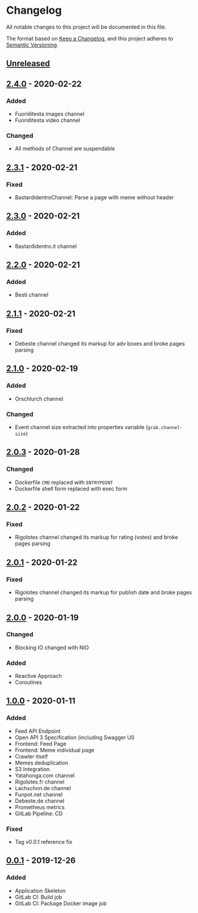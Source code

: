 # Changelog

All notable changes to this project will be documented in this file.

The format based on [Keep a Changelog](https://keepachangelog.com/en/1.0.0/),
and this project adheres to [Semantic Versioning](https://semver.org/spec/v2.0.0.html).

## [Unreleased]

## [2.4.0] - 2020-02-22
### Added
- Fuoriditesta images channel
- Fuoriditesta video channel

### Changed
- All methods of Channel are suspendable

## [2.3.1] - 2020-02-21
### Fixed
- BastardidentroChannel: Parse a page with meme without header

## [2.3.0] - 2020-02-21
### Added
- Bastardidentro.it channel

## [2.2.0] - 2020-02-21
### Added
- Besti channel

## [2.1.1] - 2020-02-21
### Fixed
- Debeste channel changed its markup for adv boxes and broke pages parsing

## [2.1.0] - 2020-02-19
### Added
- Orschlurch channel

### Changed
- Event channel size extracted into properties variable (`grab.channel-size`)

## [2.0.3] - 2020-01-28
### Changed
- Dockerfile `CMD` replaced with `ENTRYPOINT`
- Dockerfile shell form replaced with exec form

## [2.0.2] - 2020-01-22
### Fixed
- Rigolotes channel changed its markup for rating (votes) and broke pages parsing

## [2.0.1] - 2020-01-22
### Fixed
- Rigolotes channel changed its markup for publish date and broke pages parsing

## [2.0.0] - 2020-01-19
### Changed
- Blocking IO changed with NIO

### Added
- Reactive Approach
- Coroutines

## [1.0.0] - 2020-01-11
### Added
- Feed API Endpoint
- Open API 3 Specification (including Swagger UI)
- Frontend: Feed Page
- Frontend: Meme individual page
- Crawler itself
- Memes deduplication
- S3 Integration
- Yatahonga.com channel
- Rigolotes.fr channel
- Lachschon.de channel
- Funpot.net channel
- Debeste.de channel
- Prometheus metrics
- GitLab Pipeline: CD

### Fixed
- Tag v0.0.1 reference fix

## [0.0.1] - 2019-12-26
### Added
- Application Skeleton
- GitLab CI: Build job
- GitLab CI: Package Docker image job

[unreleased]: https://gitlab.com/ruslanys/ifunny/compare/v2.4.0...master
[2.4.0]: https://gitlab.com/ruslanys/ifunny/compare/v2.3.1...v2.4.0
[2.3.1]: https://gitlab.com/ruslanys/ifunny/compare/v2.3.0...v2.3.1
[2.3.0]: https://gitlab.com/ruslanys/ifunny/compare/v2.2.0...v2.3.0
[2.2.0]: https://gitlab.com/ruslanys/ifunny/compare/v2.1.1...v2.2.0
[2.1.1]: https://gitlab.com/ruslanys/ifunny/compare/v2.1.0...v2.1.1
[2.1.0]: https://gitlab.com/ruslanys/ifunny/compare/v2.0.3...v2.1.0
[2.0.3]: https://gitlab.com/ruslanys/ifunny/compare/v2.0.2...v2.0.3
[2.0.2]: https://gitlab.com/ruslanys/ifunny/compare/v2.0.1...v2.0.2
[2.0.1]: https://gitlab.com/ruslanys/ifunny/compare/v2.0.0...v2.0.1
[2.0.0]: https://gitlab.com/ruslanys/ifunny/compare/v1.0.0...v2.0.0
[1.0.0]: https://gitlab.com/ruslanys/ifunny/compare/v0.0.1...v1.0.0
[0.0.1]: https://gitlab.com/ruslanys/ifunny/-/tags/v0.0.1
